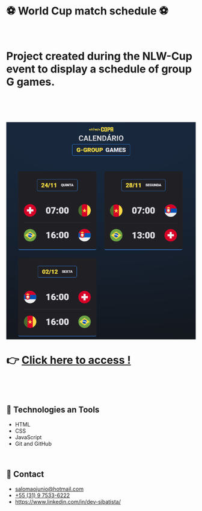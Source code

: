 # ⚽ World Cup match schedule ⚽

</br>

<h1>

Project created during the NLW-Cup event to display a schedule of group G games.

</br>


![preview](./assets/preview.png)

👉 [Click here to access !](https://sjbatista.github.io/Game_calendar_design/)

</br>

## 🚀 Technologies an Tools

- HTML
- CSS
- JavaScript
- Git and GitHub

</br>

## 📲 Contact

- salomaojunio@hotmail.com
- [+55 (31) 9 7533-6222](https://api.whatsapp.com/send?phone=5531975336222&text=Ol%C3%A1%20!%20Encontrei%20seu%20contato%20no%20GitHub%20!)
- https://www.linkedin.com/in/dev-sjbatista/

